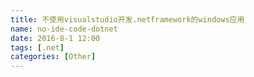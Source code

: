 ```yaml
---
title: 不使用visualstudio开发.netframework的windows应用
name: no-ide-code-dotnet
date: 2016-8-1 12:00
tags: [.net]
categories: [Other]
---
```

